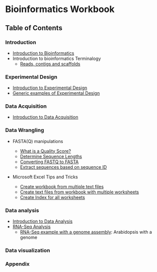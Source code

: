
# Bioinformatics Workbook


## Table of Contents

### Introduction
  * [Introduction to Bioinformatics](introduction/introduction.md)
  * Introduction to bioinformatics Terminalogy
    * [Reads, contigs and scaffolds](/introduction/dataTerminology.md)

### Experimental Design
  * [Introduction to Experimental Design](experimentalDesign/eD_introduction.md)
  * [Generic examples of Experimental Design](/experimentalDesign/eD_genericExamples.md)


### Data Acquisition
  * [Introduction to Data Acquisition](dataAcquisition/dAc_introduction.md)

### Data Wrangling
  * FASTA(Q) manipulations
    * [What is a Quality Score?](dataWrangling/fastaq-manipulations/fastqquality-score-encoding.md)
    * [Determine Sequence Lengths](dataWrangling/fastaq-manipulations/calculate-sequence-lengths-in-a-fasta-file.md)
    * [Converting FASTQ to FASTA](dataWrangling/fastaq-manipulations/converting-fastq-format-to-fasta.md)
    * [Extract sequences based on sequence ID](dataWrangling/fastaq-manipulations/retrieve-fasta-sequences-using-sequence-ids.md)

* Microsoft Excel Tips and Tricks
    * [Create workbook from multiple text files](dataWrangling/microsoftExcel/export-multiple-worksheets-as-separate-text-files-in-excel.md)
    * [Create text files from workbook with multiple worksheets](dataWrangling/microsoftExcel/export-multiple-worksheets-as-separate-text-files-in-excel.md)
    * [Create Index for all worksheets](dataWrangling/microsoftExcel/generate-index-sheet-linking-all-spreadsheets-in-excel.md)

### Data analysis
  * [Introduction to Data Analysis](dataAnalysis/dAn_introduction.md)
  * [RNA-Seq Analysis](dataAnalysis/RNA-Seq/RNA-SeqIntro.md)
    * [RNA-Seq example with a genome assembly](dataAnalysis/RNA-Seq/): Arabidopsis with a genome

### Data visualization

### Appendix
